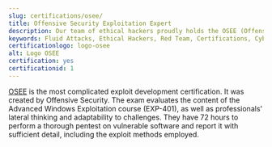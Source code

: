 ```yaml
---
slug: certifications/osee/
title: Offensive Security Exploitation Expert
description: Our team of ethical hackers proudly holds the OSEE (Offensive Security Exploitation Expert) certification, among many others.
keywords: Fluid Attacks, Ethical Hackers, Red Team, Certifications, Cybersecurity, Pentesters, Whitehat Hackers, OSEE
certificationlogo: logo-osee
alt: Logo OSEE
certification: yes
certificationid: 1
---
```


[OSEE](https://www.offensive-security.com/awe-osee/)
is the most complicated exploit development certification.
It was created by Offensive Security.
The exam evaluates
the content of the Advanced Windows Exploitation course (EXP-401),
as well as professionals' lateral thinking
and adaptability to challenges.
They have 72 hours to perform a thorough pentest
on vulnerable software
and report it with sufficient detail,
including the exploit methods employed.
